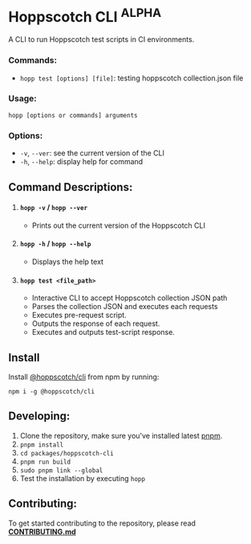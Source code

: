 # Hoppscotch CLI <sup>ALPHA</sup>

A CLI to run Hoppscotch test scripts in CI environments.

### **Commands:**
- `hopp test [options] [file]`: testing hoppscotch collection.json file

### **Usage:**
```
hopp [options or commands] arguments
```

### **Options:**
- `-v`, `--ver`: see the current version of the CLI
- `-h`, `--help`: display help for command

## **Command Descriptions:**

1. #### **`hopp -v` / `hopp --ver`**

   - Prints out the current version of the Hoppscotch CLI

2. #### **`hopp -h` / `hopp --help`**

   - Displays the help text

3. #### **`hopp test <file_path>`**
   - Interactive CLI to accept Hoppscotch collection JSON path
   - Parses the collection JSON and executes each requests
   - Executes pre-request script.
   - Outputs the response of each request.
   - Executes and outputs test-script response.

## Install

Install [@hoppscotch/cli](https://www.npmjs.com/package/@hoppscotch/cli) from npm by running:
```
npm i -g @hoppscotch/cli
```

## **Developing:**

1. Clone the repository, make sure you've installed latest [pnpm](https://pnpm.io).
2. `pnpm install`
3. `cd packages/hoppscotch-cli`
4. `pnpm run build`
5. `sudo pnpm link --global`
6. Test the installation by executing `hopp`

## **Contributing:**

To get started contributing to the repository, please read **[CONTRIBUTING.md](./CONTRIBUTING.md)**
